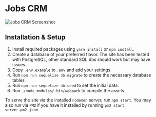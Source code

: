 # Jobs CRM

![Jobs CRM Screenshot](https://raw.githubusercontent.com/wiki/krues8dr/jobs/jobs-crm.gif)

## Installation & Setup

1. Install required packages using `yarn install` or `npm install`.
2. Create a database of your preferred flavor. The site has been tested with PostgreSQL, other standard SQL dbs should work but may have issues.
3. Copy `.env.example` to `.env` and add your settings.
4. Run `npm run sequelize db:migrate` to create the necessary database tables.
5. Run `npm run sequelize db:seed` to set the initial data.
6. Run `./node_modules/.bin/webpack` to compile the assets.

To serve the site via the installed `nodemon` server, run `npm start`.  You may also run via `PM2` if you have it installed by running `pm2 start server.pm2.json`
